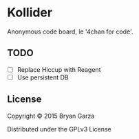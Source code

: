 # Kollider

Anonymous code board, le '4chan for code'.

## TODO

- [ ] Replace Hiccup with Reagent
- [ ] Use persistent DB

## License

Copyright © 2015 Bryan Garza

Distributed under the GPLv3 License

